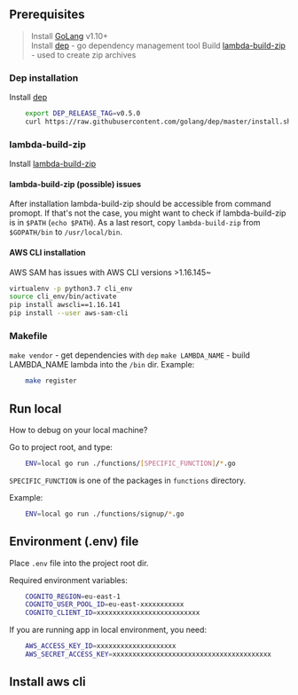## Prerequisites
> Install [GoLang](https://golang.org/) v1.10+  
> Install [dep](#dep-installation) - go dependency management tool
> Build [lambda-build-zip](#lambda-build-zip) - used to create zip archives

### Dep installation
Install [dep](https://github.com/golang/dep)
```sh
    export DEP_RELEASE_TAG=v0.5.0 
    curl https://raw.githubusercontent.com/golang/dep/master/install.sh | sh
```

### lambda-build-zip
Install [lambda-build-zip](https://github.com/aws/aws-lambda-go)

#### lambda-build-zip (possible) issues
After installation lambda-build-zip should be accessible from command promopt. 
If that's not the case, you might want to check if lambda-build-zip is in `$PATH` (`echo $PATH`).
As a last resort, copy `lambda-build-zip` from `$GOPATH/bin` to `/usr/local/bin`.

#### AWS CLI installation
AWS SAM has issues with AWS CLI versions >1.16.145~
```sh
virtualenv -p python3.7 cli_env
source cli_env/bin/activate
pip install awscli==1.16.141
pip install --user aws-sam-cli
```

### Makefile
`make vendor`        - get dependencies with `dep`
`make LAMBDA_NAME` - build LAMBDA_NAME lambda into the `/bin` dir. Example:

```sh
    make register
```

## Run local
How to debug on your local machine?

Go to project root, and type:
```sh
    ENV=local go run ./functions/[SPECIFIC_FUNCTION]/*.go
```
`SPECIFIC_FUNCTION` is one of the packages in `functions` directory.

Example:
```sh
    ENV=local go run ./functions/signup/*.go 
```

## Environment (.env) file
Place `.env` file into the project root dir.

Required environment variables:
```sh
    COGNITO_REGION=eu-east-1
    COGNITO_USER_POOL_ID=eu-east-xxxxxxxxxxx
    COGNITO_CLIENT_ID=xxxxxxxxxxxxxxxxxxxxxxxxxx
```

If you are running app in local environment, you need:
```sh
    AWS_ACCESS_KEY_ID=xxxxxxxxxxxxxxxxxxxx
    AWS_SECRET_ACCESS_KEY=xxxxxxxxxxxxxxxxxxxxxxxxxxxxxxxxxxxxxxxx
```

## Install aws cli